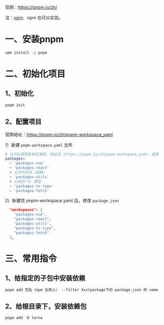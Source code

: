 官网：https://pnpm.io/zh/

注：[yarn](https://github.com/Not-have/alibabacloud-console-base)、npm 也可以实现。

# 一、安装pnpm

```bash
npm install -g pnpm
```

# 二、初始化项目

## 1、初始化

```bash
pnpm init
```

## 2、配置项目

官网地址：https://pnpm.io/zh/pnpm-workspace_yaml

1）新建 `pnpm-workspace.yaml` 文件

```yaml
# 也可从官网复制过来的，地址见：https://pnpm.io/zh/pnpm-workspace_yaml，但是 我习惯把组件写到 packages 下 
packages:
  - 'packages-vue'
  - 'packages-react'
  # 公共的方法（函数）
  - 'packages-utils'
  # 公共的 ts 类型
  - 'packages-ts-type'
  - 'packages-fetch'
```

2）新建完 pnpm-workspace.yaml 后，修改 `package.json`

```json
  "workspaces": [
    "packages-vue",
    "packages-react",
    "packages-utils",
    "packages-ts-type",
    "packages-fetch"
  ],
```

# 三、常用指令

## 1、给指定的子包中安装依赖

```markdown
pnpm add 包名（npm 仓库上） --filter Xxx(package下的 package.json 的 name 字段)
```

## 2、给根目录下，安装依赖包

```markdown
pnpm add -D lerna
```